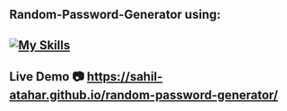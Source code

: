 ## Random-Password-Generator using:

## [![My Skills](https://skillicons.dev/icons?i=html,css,javascript,react,vite&perline=5)](https://skillicons.dev)

## Live Demo :camera: https://sahil-atahar.github.io/random-password-generator/
